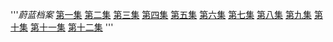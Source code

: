 '''*蔚蓝档案*
[第一集](https://wwwaaa123122.cn-nb1.rains3.com/uploads/2025/05/03/cxru5Wx2_%E3%80%8A%E8%94%9A%E8%93%9D%E6%A1%A3%E6%A1%88The%20Animation%E3%80%8B%E7%AC%AC1%E8%AF%9D%EF%BC%9A%E9%98%BF%E6%8B%9C%E5%A4%9A%E6%96%AF%E9%AB%98%E7%AD%89%E5%AD%A6%E9%99%A2%E5%81%9C%E5%8A%9E%E5%AF%B9%E7%AD%96%E5%A7%94%E5%91%98%E4%BC%9A.mp4)
[第二集](https://cn-nb1.rains3.com/wwwaaa123122/uploads/2025/05/03/omv7jqQp_%E3%80%8A%E8%94%9A%E8%93%9D%E6%A1%A3%E6%A1%88The%20Animation%E3%80%8B%E7%AC%AC2%E8%AF%9D%EF%BC%9A%E6%88%91%E4%B8%8D%E5%90%8C%E6%84%8F%EF%BC%81.mp4)
[第三集](https://cn-nb1.rains3.com/wwwaaa123122/uploads/2025/05/03/Ff8yaVFz_%E3%80%8A%E8%94%9A%E8%93%9D%E6%A1%A3%E6%A1%88The%20Animation%E3%80%8B%E7%AC%AC3%E8%AF%9D%EF%BC%9A%E8%AF%B7%E4%BA%A4%E7%BB%99%E4%BE%BF%E5%88%A9%E5%B1%8B68%E5%90%A7%EF%BC%81.mp4)
[第四集](https://cn-nb1.rains3.com/wwwaaa123122/uploads/2025/05/03/3ldxUBM7_%E3%80%8A%E8%94%9A%E8%93%9D%E6%A1%A3%E6%A1%88The%20Animation%E3%80%8B%E7%AC%AC4%E8%AF%9D%EF%BC%9A%E8%92%99%E9%9D%A2%E6%B3%B3%E8%A3%85%E5%9B%A2%E2%98%86.mp4)
[第五集](https://cn-nb1.rains3.com/wwwaaa123122/uploads/2025/05/03/fLPlJJOA_%E3%80%8A%E8%94%9A%E8%93%9D%E6%A1%A3%E6%A1%88The%20Animation%E3%80%8B%E7%AC%AC5%E8%AF%9D%EF%BC%9A%E6%89%8D%E4%B8%8D%E6%98%AF%E4%BB%80%E4%B9%88%E6%9C%8B%E5%8F%8B%EF%BC%81.mp4)
[第六集](https://cn-nb1.rains3.com/wwwaaa123122/uploads/2025/05/03/ubMmDdv4_%E3%80%8A%E8%94%9A%E8%93%9D%E6%A1%A3%E6%A1%88The%20Animation%E3%80%8B%E7%AC%AC6%E8%AF%9D%EF%BC%9A%E6%AD%8C%E8%B5%AB%E5%A8%9C%E9%A3%8E%E7%BA%AA%E5%A7%94%E5%91%98%E4%BC%9A.mp4)
[第七集](https://cn-nb1.rains3.com/wwwaaa123122/uploads/2025/05/03/kG1sV9hI_%E3%80%8A%E8%94%9A%E8%93%9D%E6%A1%A3%E6%A1%88The%20Animation%E3%80%8B%E7%AC%AC7%E8%AF%9D%EF%BC%9A%E5%94%AF%E6%9C%89%E5%89%8D%E8%BF%9B%E2%80%A6%E2%80%A6.mp4)
[第八集](https://cn-nb1.rains3.com/wwwaaa123122/uploads/2025/05/03/ngi1ofC0_%E3%80%8A%E8%94%9A%E8%93%9D%E6%A1%A3%E6%A1%88The%20Animation%E3%80%8B%E7%AC%AC8%E8%AF%9D%EF%BC%9A%E7%A7%98%E5%AF%86.mp4)
[第九集](https://cn-nb1.rains3.com/wwwaaa123122/uploads/2025/05/03/KypqB1zO_%E3%80%8A%E8%94%9A%E8%93%9D%E6%A1%A3%E6%A1%88The%20Animation%E3%80%8B%E7%AC%AC9%E8%AF%9D%EF%BC%9A%E5%89%8D%E5%BE%80%E9%98%BF%E6%8B%9C%E5%A4%9A%E6%96%AF%E6%B2%99%E6%BC%A0.mp4)
[第十集](https://cn-nb1.rains3.com/wwwaaa123122/uploads/2025/05/03/oPlZEPY9_%E3%80%8A%E8%94%9A%E8%93%9D%E6%A1%A3%E6%A1%88The%20Animation%E3%80%8B%E7%AC%AC10%E8%AF%9D%EF%BC%9A%E5%94%AF%E4%B8%80%E6%9C%89%E6%84%8F%E4%B9%89%E7%9A%84%E5%9C%B0%E6%96%B9.mp4)
[第十一集](https://cn-nb1.rains3.com/wwwaaa123122/uploads/2025/05/03/TT8kvN4P_%E3%80%8A%E8%94%9A%E8%93%9D%E6%A1%A3%E6%A1%88The%20Animation%E3%80%8B%E7%AC%AC11%E8%AF%9D%EF%BC%9A%E5%9B%A0%E4%B8%BA%E5%A5%B9%E6%98%AF%E6%88%91%E7%9A%84%E5%AD%A6%E5%91%98.mp4)
[第十二集](https://cn-nb1.rains3.com/wwwaaa123122/uploads/2025/05/03/rqc4zJvh_%E3%80%8A%E8%94%9A%E8%93%9D%E6%A1%A3%E6%A1%88The%20Animation%E3%80%8B%E7%AC%AC12%E8%AF%9D%EF%BC%9A%E6%88%91%E5%9B%9E%E6%9D%A5%E4%BA%86.mp4)
'''
